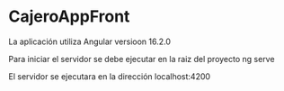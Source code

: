 # CajeroAppFront
La aplicación utiliza Angular versioon 16.2.0

Para iniciar el servidor se debe ejecutar en la raiz del proyecto ng serve

El servidor se ejecutara en la dirección localhost:4200
